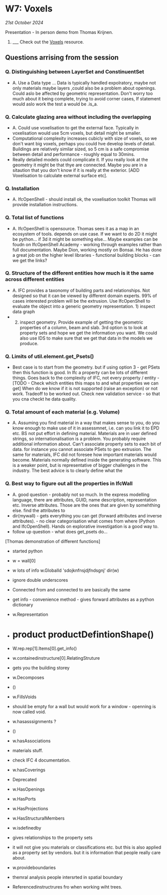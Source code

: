 # W7: Voxels

*21st October 2024*

Presentation - In person demo from Thomas Krijnen.

1. ___ Check out the [Voxels](/Concepts/Voxel) resource.

## Questions arrising from the session

### Q. Distinguishing between LayerSet and ConstinuentSet
* A. Use a Data type ... Data is typically handled expolratory, maybe not only materials maybe layers ,could also be a problem about openings. Could aslo be affected by geometric representation. Don't worry too much about it being complete, trying to avoid corner cases, If statement would aslo work
the test a would be .is_a. 

### Q. Calculate glazing area without including the overlapping
* A. Could use voxelisation to get the external face. Typically in voxelisation would use 5cm voxels, but detail might be smaller.
* Computational complexity increases cubicly with size of voxels, so we don't want big voxels, perhaps you could hve develop levels of detail. Buildings are relatively similar sized, so 5 cm is a safe compromise between detail and performance - roughly equal to 30mins.
* Really detailed models could complicate it. If you really look at the geometry it might be that thye are connected. Maybe you are in a sitaution that you don't know if it is really at the exterior. [ADD Voxelisation to calculate external surface etc].

### Q. Installation
* A. IfcOpenShell - should install ok, the voxelisation toolkit Thomas will provide installation instructions.

### Q. Total list of functions
* A. IfcOpenShell is opensource. Thomas sees it as a map in an ecosystem of tools. depends on use case. If we want to do 2D it might be python... if 3d it might be something else... Maybe examples can be foudn on IfcOpenShell Academy - working through examples rather than full documentation. Maybe Dion, working mostly on Bonsai. He has done a great job on the higher level libraries - functional building blocks - can we get the links?

### Q. Structure of the different entities how much is it the same across different entities
* A. IFC provides a taxonomy of building parts and relationships. Not designed so that it can be viewed by different domain experts. 99% of cases interested problem will be the extrusion. Use IfcOpenShell to evaluate the object into a generic geometry representation. 1) inspect data graph
* 2) inspect geometry. Provide example of getting the geometric properties of a column, beam and slab. 3rd option is to look at property sets and hope we get the information you want. We could also use IDS to make sure that we get that data in the models we produce.

### Q. Limits of util.element.get_Psets()
* Best case is to start from the geometry. but if using option 3 - get PSets then this function is good. In Ifc a property can be lots of different things. Goes back to the complexity of IFC, not every property / entity - [TODO - Check which entities this maps to and what properties we can get] When do we know if it is not supported (raise an exception) or not work. Tradeoff to be worked out. Check new validation service - so that you cna checkt he data quality.

### Q. Total amount of each material (e.g. Volume)
* A. Assuming you find material in a way that makes sense to you, do you know enough to make use of it in assessmnet, i.e. can you link it to EPD etc. BS not put effort in defining material. Materials are in user defined strings, so internationalisation is a problem. You probably require additional information about. Can't associate property sets to each bit of data. for instance you cannot associate PSets to geo extrusion. The same for materials, IFC did not foresee how important materials would become. Materials normally defined inside the generating software. This is a weaker point, but is representative of bigger challenges in the industry. The best advice is to clearly define what the

### Q. Best way to figure out all the properties in IfcWall
* A. good question - probably not so much. In the express modelling language, there are attributes, GUID, name description, representation etc. Inverse attributes. Those are the ones that are given by somehthing else. find the attributes to
* dir(mywall) - gets everything you can get (forward attributes and inverse attributes). - no clear categorisation what comes from where (Python and IfcOpenShell). Hands on explorative investigation is a good way to.
* follow up question - what does get_psets do...

[Thomas demonstration of different functions]
* started python
* w = wall[0]
* w
  lots of info
  w.GlobalId
  'sdojknfnsjdjfndsgnj'
  dir(w)
* ignore double underscores
* Connected from and connected to are basically the same
* get info - convenience method - gives forward attributes as a python dictionary
* w.Representation
* # product productDefintionShape()
* W.rep.rep[1].Items[0].get_info()
* w.containedinstructure[0].RelatingStruture
* gets you the building storey
* w.Decomposes
* ()
* w.FillsVoids
* should be empty for a wall but would work for a window - openning is now called void.
* w.hasasssignments ?
* ()
* w.hasAssociations
* materials stuff.
* check IFC 4 documentation.
* w.hasCoverings
* Deprecated
* w.HasOpenings
* w.HasPorts
* w.HasProjections
* w.HasStructuralMembers

* w.isdefinedby
* gives relationships to the property sets

* it will not give you materials or classifications etc. but this is also applied as a property set by vendors. but it is information that people really care about.
* w.provideboundaries
* themral analysis people intersrted in spatial boundary
* Referencedinstructrures fro when working wiht trees. 

<!--
TOOL IFC.js / IfcOpenShell
1. ___ Meta Draw - [SVG]
3. ___ [IFC.js](/Concepts/IFC.js)

### In Class Activity
* [SVG] Drawing Exercise


[SVG]: /Concepts/SVG
-->
